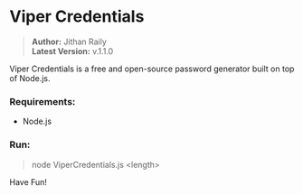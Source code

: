 # Viper Credentials

> **Author:** Jithan Raily  
> **Latest Version:** v.1.1.0

Viper Credentials is a free and open-source password generator built on top of Node.js.

### Requirements:  

  * Node.js

### Run:  

> node ViperCredentials.js \<length>

Have Fun!